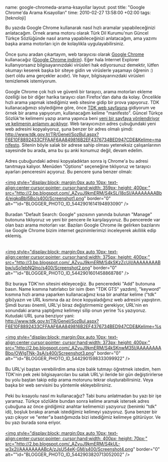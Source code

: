name: google-chromeda-arama-ksayollar
layout: post
title: "Google Chrome'da Arama Kısayolları"
time: 2010-02-27 13:58:00 +02:00
tags: [teknoloji]

Bu yazıda Google Chrome kullanarak nasıl hızlı aramalar yapabileceğinizi anlatacağım. Örnek arama motoru olarak Türk Dil Kurumu'nun Güncel Türkçe Sözlüğünde nasıl arama yapabileceğinizi anlatacağım, ama yazımı başka arama motorları için de kolaylıkla uygulayabilirsiniz.<br /><br />Önce şunu aradan çıkartayım, web tarayıcısı olarak <a href="http://www.google.com.tr/chrome">Google Chrome</a> kullanacağız (<a href="http://www.google.com.tr/chrome">Google Chrome indirin</a>). Eğer hala Internet Explorer kullanıyorsanız bilgisayarınızdaki virüsleri hak ediyorsunuz demektir, lütfen okumayı keserek başka bir siteye gidin ve virüslerle yaşamayı öğrenin :) (sert oldu ama gerçekler acıdır). Ve hayır, bilgisayarınızdaki virüsleri temizlemek istemiyorum.<br /><br />Google Chrome çok hızlı ve güvenli bir tarayıcı, arama motorları ekleme özelliği ise bir diğer harika tarayıcı olan Firefox'dan daha da kolay. Öncelikle hızlı arama yapmak istediğimiz web sitesine gidip bir prova yapıyoruz. TDK kullanacağımızı söylediğime göre, önce <a href="http://www.tdk.gov.tr/">TDK web sayfasına</a> gidiyorum ve örnek bir arama yapıyorum, kullanacağım kelime "manifesto". Güncel Türkçe Sözlük'te kelimemi yazıp arama yapınca beni <a href="http://www.tdk.gov.tr/TR/Genel/SozBul.aspx?F6E10F8892433CFFAAF6AA849816B2EF4376734BED947CDE&Kelime=manifesto">yeni bir sayfaya yönlendiriyor ve kelimenin anlamını açıklıyor</a>. Web tarayıcınızın adres çubuğundaki yeni web adresini kopyalıyoruz, şuna benzer bir adres olmalı şimdi: <a href="http://www.tdk.gov.tr/TR/Genel/SozBul.aspx?F6E10F8892433CFFAAF6AA849816B2EF4376734BED947CDE&Kelime=manifesto">http://www.tdk.gov.tr/TR/Genel/SozBul.aspx?F6E10F8892433CFFAAF6AA849816B2EF4376734BED947CDE&Kelime=manifesto</a>. Sitenin böyle salak bir adrese sahip olması yeteneksiz çalışanlarının sayesinde bu arada, ama bu şu anki konumuz değil, devam edelim. <br /><br />Adres çubuğundaki adresi kopyaladıktan sonra iş Chrome'a bu adresi tanıtmaya kalıyor. Menüden "Options" seçeneğine tıklıyoruz ve tarayıcı ayarları penceresini açıyoruz. Bu pencere şuna benzer olmalı:<br /><br /><a onblur="try {parent.deselectBloggerImageGracefully();} catch(e) {}" href="http://2.bp.blogspot.com/_AZvuJ9kmERM/S4kSLi18oSI/AAAAAAAABb4/ejqkqBbl5Bo/s1600-h/Screenshot1.png"><img style="display:block; margin:0px auto 10px; text-align:center;cursor:pointer; cursor:hand;width: 359px; height: 400px;" src="http://2.bp.blogspot.com/_AZvuJ9kmERM/S4kSLi18oSI/AAAAAAAABb4/ejqkqBbl5Bo/s400/Screenshot1.png" border="0" alt=""id="BLOGGER_PHOTO_ID_5442901614194893090" /></a><br /><br />Buradan "Default Search: Google" yazısının yanında bulunan "Manage" butonuna tıklıyoruz ve yeni bir pencere ile karşılaşıyoruz. Bu pencerede var olan bazı arama motorları var. Bazıları Google Chrome ile gelirken bazılarını ise Google Chrome bizim internet gezinimlerimizi inceleyerek akıllılık edip eklemiş. <br /><br /><br /><a onblur="try {parent.deselectBloggerImageGracefully();} catch(e) {}" href="http://3.bp.blogspot.com/_AZvuJ9kmERM/S4kSKzZcUjI/AAAAAAAABbw/uSo1ebNQlno/s1600-h/Screenshot2.png"><img style="display:block; margin:0px auto 10px; text-align:center;cursor:pointer; cursor:hand;width: 375px; height: 400px;" src="http://3.bp.blogspot.com/_AZvuJ9kmERM/S4kSKzZcUjI/AAAAAAAABbw/uSo1ebNQlno/s400/Screenshot2.png" border="0" alt=""id="BLOGGER_PHOTO_ID_5442901601458868786" /></a><br /><br />Biz buraya TDK'nın sitesini ekleyeceğiz. Bu penceredeki "Add" butonuna basın. Name kısmına hatırlatıcı bir isim (ben "TDK GTS" yazdım), "keyword" kısmına hızlı arama yaparken kullanacağınız kısa bir anahtar kelime ("tdk" gibi)yazın ve URL kısmına da az önce kopyaladığınız web adresini yapıştırın. Şimdi burası önemli, URL'yi biraz değiştirmemiz gerekiyor, URL'nin en sonundaki arama yaptığımız kelimeyi silip onun yerine %s yazıyoruz. Kutudaki URL şuna benziyor yani: http://www.tdk.gov.tr/TR/Genel/SozBul.aspx?F6E10F8892433CFFAAF6AA849816B2EF4376734BED947CDE&Kelime=%s <br /><br /><a onblur="try {parent.deselectBloggerImageGracefully();} catch(e) {}" href="http://2.bp.blogspot.com/_AZvuJ9kmERM/S4kSKnwM35I/AAAAAAAABbo/OWIgTNk-3sA/s1600-h/Screenshot3.png"><img style="display:block; margin:0px auto 10px; text-align:center;cursor:pointer; cursor:hand;width: 373px; height: 400px;" src="http://2.bp.blogspot.com/_AZvuJ9kmERM/S4kSKnwM35I/AAAAAAAABbo/OWIgTNk-3sA/s400/Screenshot3.png" border="0" alt=""id="BLOGGER_PHOTO_ID_5442901598333099922" /></a><br /><br />Bu URL'yi baştan verebilirdim ama size balık tutmayı öğretmek istedim, hem TDK'nin pek zeki bilgisayarcıları bu salak URL'yi ileride bir gün değiştirirlerse bu yolu baştan takip edip arama motorunu tekrar oluşturabilirsiniz. Veya başka bir web servisini bu yöntemle ekleyebilirsiniz. <br /><br />Peki bu kısayolu nasıl mı kullanacağız? Tabi bunu anlatmadan bu yazı bir işe yaramaz. Türkçe sözlükte bundan sonra kelime aramak istersek adres çubuğuna az önce girdiğimiz anahtar kelimemizi yazıyoruz (benimki "tdk" idi), boşluk bırakıp aramak istediğimiz kelimeyi yazıyoruz. Şuna benzer bir yazı çıkıyor ve "enter"a bastığımızda bizi istediğimiz kelimeye götürüyor. Ve bu yazı burada sona eriyor.<br /><br /><a onblur="try {parent.deselectBloggerImageGracefully();} catch(e) {}" href="http://2.bp.blogspot.com/_AZvuJ9kmERM/S4kUL-w3x2I/AAAAAAAABcA/zJsU54eK-GM/s1600-h/Screenshot4.png"><img style="display:block; margin:0px auto 10px; text-align:center;cursor:pointer; cursor:hand;width: 400px; height: 70px;" src="http://2.bp.blogspot.com/_AZvuJ9kmERM/S4kUL-w3x2I/AAAAAAAABcA/zJsU54eK-GM/s400/Screenshot4.png" border="0" alt=""id="BLOGGER_PHOTO_ID_5442903820713052002" /></a>
